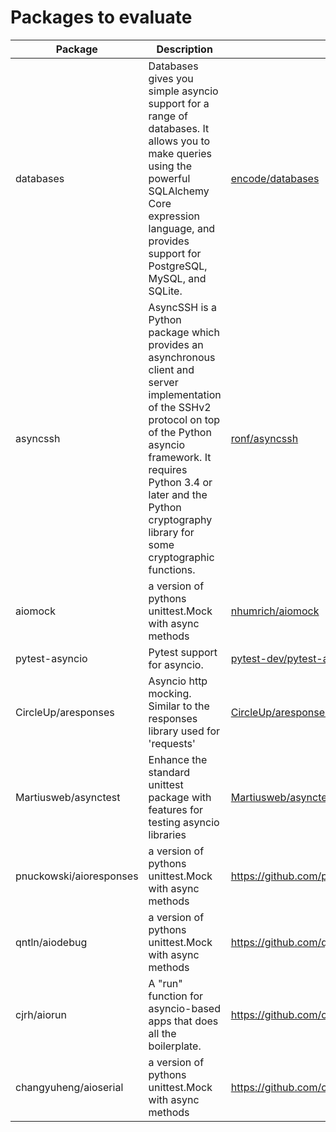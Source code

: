 # Packages to evaluate


Package  | Description | Link
---------|----------|---------
 databases | Databases gives you simple asyncio support for a range of databases. It allows you to make queries using the powerful SQLAlchemy Core expression language, and provides support for PostgreSQL, MySQL, and SQLite. | [encode/databases](https://github.com/encode/databases)
 asyncssh | AsyncSSH is a Python package which provides an asynchronous client and server implementation of the SSHv2 protocol on top of the Python asyncio framework. It requires Python 3.4 or later and the Python cryptography library for some cryptographic functions. | [ronf/asyncssh](https://github.com/ronf/asyncssh)
 aiomock | a version of pythons unittest.Mock with async methods | [nhumrich/aiomock](https://github.com/nhumrich/aiomock)
 pytest-asyncio | Pytest support for asyncio. | [pytest-dev/pytest-asyncio](https://github.com/pytest-dev/pytest-asyncio)
 CircleUp/aresponses | Asyncio http mocking. Similar to the responses library used for 'requests' | [CircleUp/aresponses](https://github.com/CircleUp/aresponses)
 Martiusweb/asynctest | Enhance the standard unittest package with features for testing asyncio libraries | [Martiusweb/asynctest](https://github.com/Martiusweb/asynctest)
 pnuckowski/aioresponses | a version of pythons unittest.Mock with async methods | https://github.com/pnuckowski/aioresponses
 qntln/aiodebug | a version of pythons unittest.Mock with async methods | https://github.com/qntln/aiodebug
 cjrh/aiorun | A "run" function for asyncio-based apps that does all the boilerplate. | https://github.com/cjrh/aiorun
 changyuheng/aioserial | a version of pythons unittest.Mock with async methods | https://github.com/changyuheng/aioserial
